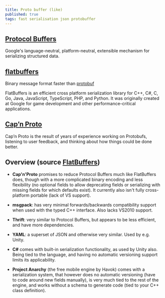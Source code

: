 ```yaml
---
title: Proto buffer (like)
published: true
tags: fast serialisation json protobuffer
---
```

## [Protocol Buffers](https://developers.google.com/protocol-buffers/)
Google's language-neutral, platform-neutral, extensible mechanism for serializing structured data.

## [flatbuffers](https://google.github.io/flatbuffers/)

Binary message format faster than [protobuf]()

FlatBuffers is an efficient cross platform serialization library for C++, C#, C, Go, Java, JavaScript, TypeScript, PHP, and Python. It was originally created at Google for game development and other performance-critical applications.

## [Cap’n Proto](https://capnproto.org/)

Cap’n Proto is the result of years of experience working on Protobufs, listening to user feedback, and thinking about how things could be done better.

## Overview (source [FlatBuffers](https://google.github.io/flatbuffers/flatbuffers_benchmarks.html))

- **Cap'n'Proto** promises to reduce Protocol Buffers much like FlatBuffers does, though with a more complicated binary encoding and less flexibility (no optional fields to allow deprecating fields or serializing with missing fields for which defaults exist). It currently also isn't fully cross-platform portable (lack of VS support).
    
- **msgpack**: has very minimal forwards/backwards compatibility support when used with the typed C++ interface. Also lacks VS2010 support.
    
- **Thrift**: very similar to Protocol Buffers, but appears to be less efficient, and have more dependencies.
    
- **YAML**: a superset of JSON and otherwise very similar. Used by e.g. Unity.
    
- **C#** comes with built-in serialization functionality, as used by Unity also. Being tied to the language, and having no automatic versioning support limits its applicability.
    
- **Project Anarchy** (the free mobile engine by Havok) comes with a serialization system, that however does no automatic versioning (have to code around new fields manually), is very much tied to the rest of the engine, and works without a schema to generate code (tied to your C++ class definition).
